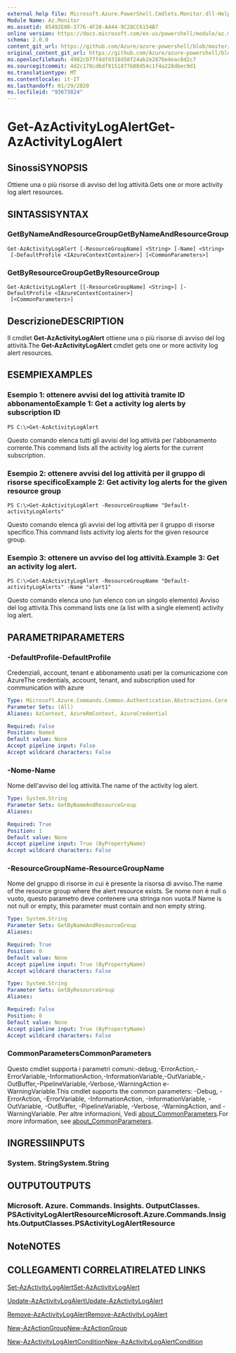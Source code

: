 ```yaml
---
external help file: Microsoft.Azure.PowerShell.Cmdlets.Monitor.dll-Help.xml
Module Name: Az.Monitor
ms.assetid: 85492E00-3776-4F20-A444-9C28CC6154B7
online version: https://docs.microsoft.com/en-us/powershell/module/az.monitor/get-azactivitylogalert
schema: 2.0.0
content_git_url: https://github.com/Azure/azure-powershell/blob/master/src/Monitor/Monitor/help/Get-AzActivityLogAlert.md
original_content_git_url: https://github.com/Azure/azure-powershell/blob/master/src/Monitor/Monitor/help/Get-AzActivityLogAlert.md
ms.openlocfilehash: 4982cb77f4dfd318d58f24ab2e2876e4eac8d2c7
ms.sourcegitcommit: 4d2c178cd6df9151877b08d54c1f4a228dbec9d1
ms.translationtype: MT
ms.contentlocale: it-IT
ms.lasthandoff: 01/29/2020
ms.locfileid: "93673824"
---
```

# <span data-ttu-id="a1c92-101">Get-AzActivityLogAlert</span><span class="sxs-lookup"><span data-stu-id="a1c92-101">Get-AzActivityLogAlert</span></span>

## <span data-ttu-id="a1c92-102">Sinossi</span><span class="sxs-lookup"><span data-stu-id="a1c92-102">SYNOPSIS</span></span>
<span data-ttu-id="a1c92-103">Ottiene una o più risorse di avviso del log attività.</span><span class="sxs-lookup"><span data-stu-id="a1c92-103">Gets one or more activity log alert resources.</span></span>

## <span data-ttu-id="a1c92-104">SINTASSI</span><span class="sxs-lookup"><span data-stu-id="a1c92-104">SYNTAX</span></span>

### <span data-ttu-id="a1c92-105">GetByNameAndResourceGroup</span><span class="sxs-lookup"><span data-stu-id="a1c92-105">GetByNameAndResourceGroup</span></span>
```
Get-AzActivityLogAlert [-ResourceGroupName] <String> [-Name] <String>
 [-DefaultProfile <IAzureContextContainer>] [<CommonParameters>]
```

### <span data-ttu-id="a1c92-106">GetByResourceGroup</span><span class="sxs-lookup"><span data-stu-id="a1c92-106">GetByResourceGroup</span></span>
```
Get-AzActivityLogAlert [[-ResourceGroupName] <String>] [-DefaultProfile <IAzureContextContainer>]
 [<CommonParameters>]
```

## <span data-ttu-id="a1c92-107">Descrizione</span><span class="sxs-lookup"><span data-stu-id="a1c92-107">DESCRIPTION</span></span>
<span data-ttu-id="a1c92-108">Il cmdlet **Get-AzActivityLogAlert** ottiene una o più risorse di avviso del log attività.</span><span class="sxs-lookup"><span data-stu-id="a1c92-108">The **Get-AzActivityLogAlert** cmdlet gets one or more activity log alert resources.</span></span>

## <span data-ttu-id="a1c92-109">ESEMPI</span><span class="sxs-lookup"><span data-stu-id="a1c92-109">EXAMPLES</span></span>

### <span data-ttu-id="a1c92-110">Esempio 1: ottenere avvisi del log attività tramite ID abbonamento</span><span class="sxs-lookup"><span data-stu-id="a1c92-110">Example 1: Get a activity log alerts by subscription ID</span></span>
```
PS C:\>Get-AzActivityLogAlert
```

<span data-ttu-id="a1c92-111">Questo comando elenca tutti gli avvisi del log attività per l'abbonamento corrente.</span><span class="sxs-lookup"><span data-stu-id="a1c92-111">This command lists all the activity log alerts for the current subscription.</span></span>

### <span data-ttu-id="a1c92-112">Esempio 2: ottenere avvisi del log attività per il gruppo di risorse specifico</span><span class="sxs-lookup"><span data-stu-id="a1c92-112">Example 2: Get activity log alerts for the given resource group</span></span>
```
PS C:\>Get-AzActivityLogAlert -ResourceGroupName "Default-activityLogAlerts"
```

<span data-ttu-id="a1c92-113">Questo comando elenca gli avvisi del log attività per il gruppo di risorse specifico.</span><span class="sxs-lookup"><span data-stu-id="a1c92-113">This command lists activity log alerts for the given resource group.</span></span>

### <span data-ttu-id="a1c92-114">Esempio 3: ottenere un avviso del log attività.</span><span class="sxs-lookup"><span data-stu-id="a1c92-114">Example 3: Get an activity log alert.</span></span>
```
PS C:\>Get-AzActivityLogAlert -ResourceGroupName "Default-activityLogAlerts" -Name "alert1"
```

<span data-ttu-id="a1c92-115">Questo comando elenca uno (un elenco con un singolo elemento) Avviso del log attività.</span><span class="sxs-lookup"><span data-stu-id="a1c92-115">This command lists one (a list with a single element) activity log alert.</span></span>

## <span data-ttu-id="a1c92-116">PARAMETRI</span><span class="sxs-lookup"><span data-stu-id="a1c92-116">PARAMETERS</span></span>

### <span data-ttu-id="a1c92-117">-DefaultProfile</span><span class="sxs-lookup"><span data-stu-id="a1c92-117">-DefaultProfile</span></span>
<span data-ttu-id="a1c92-118">Credenziali, account, tenant e abbonamento usati per la comunicazione con Azure</span><span class="sxs-lookup"><span data-stu-id="a1c92-118">The credentials, account, tenant, and subscription used for communication with azure</span></span>

```yaml
Type: Microsoft.Azure.Commands.Common.Authentication.Abstractions.Core.IAzureContextContainer
Parameter Sets: (All)
Aliases: AzContext, AzureRmContext, AzureCredential

Required: False
Position: Named
Default value: None
Accept pipeline input: False
Accept wildcard characters: False
```

### <span data-ttu-id="a1c92-119">-Nome</span><span class="sxs-lookup"><span data-stu-id="a1c92-119">-Name</span></span>
<span data-ttu-id="a1c92-120">Nome dell'avviso del log attività.</span><span class="sxs-lookup"><span data-stu-id="a1c92-120">The name of the activity log alert.</span></span>

```yaml
Type: System.String
Parameter Sets: GetByNameAndResourceGroup
Aliases:

Required: True
Position: 1
Default value: None
Accept pipeline input: True (ByPropertyName)
Accept wildcard characters: False
```

### <span data-ttu-id="a1c92-121">-ResourceGroupName</span><span class="sxs-lookup"><span data-stu-id="a1c92-121">-ResourceGroupName</span></span>
<span data-ttu-id="a1c92-122">Nome del gruppo di risorse in cui è presente la risorsa di avviso.</span><span class="sxs-lookup"><span data-stu-id="a1c92-122">The name of the resource group where the alert resource exists.</span></span>
<span data-ttu-id="a1c92-123">Se nome non è null o vuoto, questo parametro deve contenere una stringa non vuota.</span><span class="sxs-lookup"><span data-stu-id="a1c92-123">If Name is not null or empty, this parameter must contain and non empty string.</span></span>

```yaml
Type: System.String
Parameter Sets: GetByNameAndResourceGroup
Aliases:

Required: True
Position: 0
Default value: None
Accept pipeline input: True (ByPropertyName)
Accept wildcard characters: False
```

```yaml
Type: System.String
Parameter Sets: GetByResourceGroup
Aliases:

Required: False
Position: 0
Default value: None
Accept pipeline input: True (ByPropertyName)
Accept wildcard characters: False
```

### <span data-ttu-id="a1c92-124">CommonParameters</span><span class="sxs-lookup"><span data-stu-id="a1c92-124">CommonParameters</span></span>
<span data-ttu-id="a1c92-125">Questo cmdlet supporta i parametri comuni:-debug,-ErrorAction,-ErrorVariable,-InformationAction,-InformationVariable,-OutVariable,-OutBuffer,-PipelineVariable,-Verbose,-WarningAction e-WarningVariable.</span><span class="sxs-lookup"><span data-stu-id="a1c92-125">This cmdlet supports the common parameters: -Debug, -ErrorAction, -ErrorVariable, -InformationAction, -InformationVariable, -OutVariable, -OutBuffer, -PipelineVariable, -Verbose, -WarningAction, and -WarningVariable.</span></span> <span data-ttu-id="a1c92-126">Per altre informazioni, Vedi [about_CommonParameters](https://go.microsoft.com/fwlink/?LinkID=113216).</span><span class="sxs-lookup"><span data-stu-id="a1c92-126">For more information, see [about_CommonParameters](https://go.microsoft.com/fwlink/?LinkID=113216).</span></span>

## <span data-ttu-id="a1c92-127">INGRESSI</span><span class="sxs-lookup"><span data-stu-id="a1c92-127">INPUTS</span></span>

### <span data-ttu-id="a1c92-128">System. String</span><span class="sxs-lookup"><span data-stu-id="a1c92-128">System.String</span></span>

## <span data-ttu-id="a1c92-129">OUTPUT</span><span class="sxs-lookup"><span data-stu-id="a1c92-129">OUTPUTS</span></span>

### <span data-ttu-id="a1c92-130">Microsoft. Azure. Commands. Insights. OutputClasses. PSActivityLogAlertResource</span><span class="sxs-lookup"><span data-stu-id="a1c92-130">Microsoft.Azure.Commands.Insights.OutputClasses.PSActivityLogAlertResource</span></span>

## <span data-ttu-id="a1c92-131">Note</span><span class="sxs-lookup"><span data-stu-id="a1c92-131">NOTES</span></span>

## <span data-ttu-id="a1c92-132">COLLEGAMENTI CORRELATI</span><span class="sxs-lookup"><span data-stu-id="a1c92-132">RELATED LINKS</span></span>

[<span data-ttu-id="a1c92-133">Set-AzActivityLogAlert</span><span class="sxs-lookup"><span data-stu-id="a1c92-133">Set-AzActivityLogAlert</span></span>](./Set-AzActivityLogAlert.md)

[<span data-ttu-id="a1c92-134">Update-AzActivityLogAlert</span><span class="sxs-lookup"><span data-stu-id="a1c92-134">Update-AzActivityLogAlert</span></span>](./Update-AzActivityLogAlert.md)

[<span data-ttu-id="a1c92-135">Remove-AzActivityLogAlert</span><span class="sxs-lookup"><span data-stu-id="a1c92-135">Remove-AzActivityLogAlert</span></span>](./Remove-AzActivityLogAlert.md)

[<span data-ttu-id="a1c92-136">New-AzActionGroup</span><span class="sxs-lookup"><span data-stu-id="a1c92-136">New-AzActionGroup</span></span>](./New-AzActionGroup.md)

[<span data-ttu-id="a1c92-137">New-AzActivityLogAlertCondition</span><span class="sxs-lookup"><span data-stu-id="a1c92-137">New-AzActivityLogAlertCondition</span></span>](./Get-AzActivityLogAlertCondition.md)
